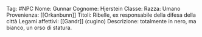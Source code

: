 Tag: #NPC
Nome: Gunnar
Cognome: Hjerstein
Classe: 
Razza: Umano
Provenienza: [[Orkanbunn]]
Titoli: Ribelle, ex responsabile della difesa della città
Legami affettivi: [[Gandr]] (cugino)
Descrizione: totalmente in nero, ma bianco, un orso di statura.